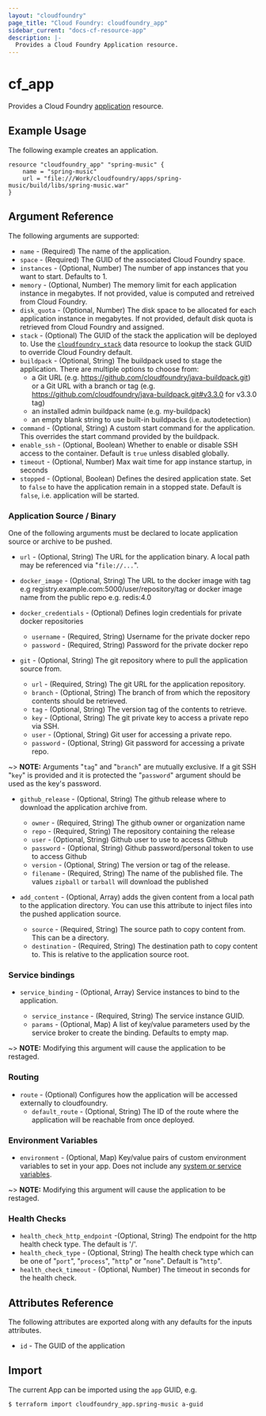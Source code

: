 ```yaml
---
layout: "cloudfoundry"
page_title: "Cloud Foundry: cloudfoundry_app"
sidebar_current: "docs-cf-resource-app"
description: |-
  Provides a Cloud Foundry Application resource.
---
```


# cf\_app

Provides a Cloud Foundry [application](https://docs.cloudfoundry.org/devguide/deploy-apps/deploy-app.html) resource.

## Example Usage

The following example creates an application.

```
resource "cloudfoundry_app" "spring-music" {
    name = "spring-music"
    url = "file:///Work/cloudfoundry/apps/spring-music/build/libs/spring-music.war"
}
```

## Argument Reference

The following arguments are supported:

* `name` - (Required) The name of the application.
* `space` - (Required) The GUID of the associated Cloud Foundry space.
* `instances` - (Optional, Number) The number of app instances that you want to start. Defaults to 1.
* `memory` - (Optional, Number) The memory limit for each application instance in megabytes. If not provided, value is computed and retreived from Cloud Foundry.
* `disk_quota` - (Optional, Number) The disk space to be allocated for each application instance in megabytes. If not provided, default disk quota is retrieved from Cloud Foundry and assigned.
* `stack` - (Optional) The GUID of the stack the application will be deployed to. Use the [`cloudfoundry_stack`](/docs/providers/cloudfoundry/d/stack.html) data resource to lookup the stack GUID to override Cloud Foundry default.
* `buildpack` - (Optional, String) The buildpack used to stage the application. There are multiple options to choose from:
   * a Git URL (e.g. https://github.com/cloudfoundry/java-buildpack.git) or a Git URL with a branch or tag (e.g. https://github.com/cloudfoundry/java-buildpack.git#v3.3.0 for v3.3.0 tag)
   * an installed admin buildpack name (e.g. my-buildpack)
   * an empty blank string to use built-in buildpacks (i.e. autodetection)
* `command` - (Optional, String) A custom start command for the application. This overrides the start command provided by the buildpack.
* `enable_ssh` - (Optional, Boolean) Whether to enable or disable SSH access to the container. Default is `true` unless disabled globally.
* `timeout` - (Optional, Number) Max wait time for app instance startup, in seconds
* `stopped` - (Optional, Boolean) Defines the desired application state. Set to `false` to have the application remain in a stopped state. Default is `false`, i.e. application will be started.

### Application Source / Binary

One of the following arguments must be declared to locate application source or archive to be pushed.

* `url` - (Optional, String) The URL for the application binary. A local path may be referenced via "`file://...`".

* `docker_image` - (Optional, String) The URL to the docker image with tag e.g registry.example.com:5000/user/repository/tag or docker image name from the public repo e.g. redis:4.0
* `docker_credentials` - (Optional) Defines login credentials for private docker repositories
  - `username` - (Required, String) Username for the private docker repo
  - `password` - (Required, String) Password for the private docker repo

* `git` - (Optional, String) The git repository where to pull the application source from.

  - `url` - (Required, String) The git URL for the application repository.
  - `branch` - (Optional, String) The branch of from which the repository contents should be retrieved.
  - `tag` - (Optional, String) The version tag of the contents to retrieve.
  - `key` - (Optional, String) The git private key to access a private repo via SSH.
  - `user` - (Optional, String) Git user for accessing a private repo.
  - `password` - (Optional, String) Git password for accessing a private repo.

~> **NOTE:** Arguments "`tag`" and "`branch`" are mutually exclusive. If a git SSH "`key`" is provided and it is protected the "`password`" argument should be used as the key's password.

* `github_release` - (Optional, String) The github release where to download the application archive from.

  - `owner` - (Required, String) The github owner or organization name
  - `repo` - (Required, String) The repository containing the release
  - `user` - (Optional, String) Github user to use to access Github
  - `password` - (Optional, String) Github password/personal token to use to access Github
  - `version` - (Optional, String) The version or tag of the release.
  - `filename` - (Required, String) The name of the published file. The values `zipball` or `tarball` will download the published

* `add_content` - (Optional, Array) adds the given content from a local path to the application directory. You can use this attribute to inject files into the pushed application source.

  - `source` - (Required, String) The source path to copy content from. This can be a directory.
  - `destination` - (Required, String) The destination path to copy content to. This is relative to the application source root.

### Service bindings

* `service_binding` - (Optional, Array) Service instances to bind to the application.

  - `service_instance` - (Required, String) The service instance GUID.
  - `params` - (Optional, Map) A list of key/value parameters used by the service broker to create the binding. Defaults to empty map.

~> **NOTE:** Modifying this argument will cause the application to be restaged.   

### Routing

* `route` - (Optional) Configures how the application will be accessed externally to cloudfoundry.
  - `default_route` - (Optional, String) The ID of the route where the application will be reachable from once deployed.

### Environment Variables

* `environment` - (Optional, Map) Key/value pairs of custom environment variables to set in your app. Does not include any [system or service variables](http://docs.cloudfoundry.org/devguide/deploy-apps/environment-variable.html#app-system-env).

~> **NOTE:** Modifying this argument will cause the application to be restaged.

### Health Checks

* `health_check_http_endpoint` -(Optional, String) The endpoint for the http health check type. The default is '/'.
* `health_check_type` - (Optional, String) The health check type which can be one of "`port`", "`process`", "`http`" or "`none`". Default is "`http`".
* `health_check_timeout` - (Optional, Number) The timeout in seconds for the health check.

## Attributes Reference

The following attributes are exported along with any defaults for the inputs attributes.

* `id` - The GUID of the application

## Import

The current App can be imported using the `app` GUID, e.g.

```
$ terraform import cloudfoundry_app.spring-music a-guid
```
